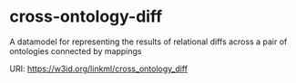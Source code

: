 # cross-ontology-diff

A datamodel for representing the results of relational diffs across a pair of ontologies connected by mappings

URI: https://w3id.org/linkml/cross_ontology_diff

